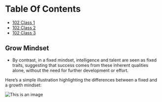 # Table Of Contents


- [102 Class 1](class-01.md)
- [102 Class 2](class-02.md)
- [102 Class 3](class-03.md)





## Grow Mindset

- By contrast, in a fixed mindset, intelligence and talent are seen as fixed traits, suggesting that success comes from these inherent qualities alone, without the need for further development or effort.

Here’s a simple illustration highlighting the differences between a fixed and a growth mindset:


![This is an image](https://myoctocat.com/assets/images/base-octocat.svg)
